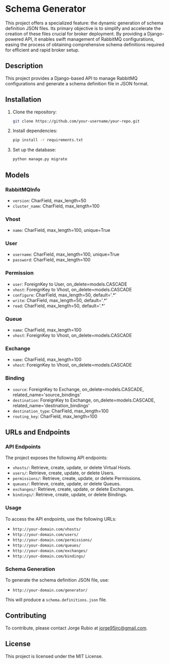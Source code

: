 # Schema Generator

This project offers a specialized feature: the dynamic generation of schema definition JSON files.
Its primary objective is to simplify and accelerate the creation of these files crucial for broker deployment.
By providing a Django-powered API, it enables swift management of RabbitMQ configurations, easing the process of obtaining comprehensive schema definitions required for efficient and rapid broker setup.

## Description

This project provides a Django-based API to manage RabbitMQ configurations and generate a schema definition file in JSON format.

## Installation

1. Clone the repository:

    ```bash
    git clone https://github.com/your-username/your-repo.git
    ```

2. Install dependencies:

    ```bash
    pip install -r requirements.txt
    ```

3. Set up the database:

    ```bash
    python manage.py migrate
    ```

## Models

### RabbitMQInfo

- `version`: CharField, max_length=50
- `cluster_name`: CharField, max_length=100

### Vhost

- `name`: CharField, max_length=100, unique=True

### User

- `username`: CharField, max_length=100, unique=True
- `password`: CharField, max_length=100

### Permission

- `user`: ForeignKey to User, on_delete=models.CASCADE
- `vhost`: ForeignKey to Vhost, on_delete=models.CASCADE
- `configure`: CharField, max_length=50, default='.*'
- `write`: CharField, max_length=50, default='.*'
- `read`: CharField, max_length=50, default='.*'

### Queue

- `name`: CharField, max_length=100
- `vhost`: ForeignKey to Vhost, on_delete=models.CASCADE

### Exchange

- `name`: CharField, max_length=100
- `vhost`: ForeignKey to Vhost, on_delete=models.CASCADE

### Binding

- `source`: ForeignKey to Exchange, on_delete=models.CASCADE, related_name='source_bindings'
- `destination`: ForeignKey to Exchange, on_delete=models.CASCADE, related_name='destination_bindings'
- `destination_type`: CharField, max_length=100
- `routing_key`: CharField, max_length=100

## URLs and Endpoints

### API Endpoints

The project exposes the following API endpoints:

- `vhosts/`: Retrieve, create, update, or delete Virtual Hosts.
- `users/`: Retrieve, create, update, or delete Users.
- `permissions/`: Retrieve, create, update, or delete Permissions.
- `queues/`: Retrieve, create, update, or delete Queues.
- `exchanges/`: Retrieve, create, update, or delete Exchanges.
- `bindings/`: Retrieve, create, update, or delete Bindings.

### Usage

To access the API endpoints, use the following URLs:

- `http://your-domain.com/vhosts/`
- `http://your-domain.com/users/`
- `http://your-domain.com/permissions/`
- `http://your-domain.com/queues/`
- `http://your-domain.com/exchanges/`
- `http://your-domain.com/bindings/`

### Schema Generation

To generate the schema definition JSON file, use:

- `http://your-domain.com/generator/`

This will produce a `schema.definitions.json` file.

## Contributing

To contribute, please contact Jorge Rubio at jorge95jrc@gmail.com.

## License

This project is licensed under the MIT License.
